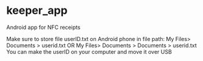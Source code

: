 # keeper_app
Android app for NFC receipts

Make sure to store file userID.txt on Android phone in file path: My Files> Documents > userid.txt  OR My Files> Documents > Documents > userid.txt
You can make the userID on your computer and move it over USB
